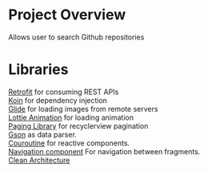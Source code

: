 # Project Overview  
Allows user to search Github repositories

# Libraries
[Retrofit](https://square.github.io/retrofit/) for consuming REST APIs  
[Koin](https://insert-koin.io/docs/quickstart/kotlin) for dependency injection  
[Glide](https://github.com/bumptech/glide) for loading images from remote servers  
[Lottie Animation](https://github.com/airbnb/lottie-android)  for loading animation  
[Paging Library](https://developer.android.com/topic/libraries/architecture/paging) for recyclerview pagination  
[Gson](https://github.com/google/gson) as data parser.  
[Couroutine](https://developer.android.com/kotlin/coroutines) for reactive components.  
[Navigation component](https://developer.android.com/guide/navigation/navigation-getting-started) For navigation between fragments.  
[Clean Architecture](https://blog.cleancoder.com/uncle-bob/2012/08/13/the-clean-architecture.html)  
